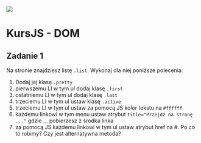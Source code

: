 ![](../../../kursjs.png)

# KursJS - DOM

## Zadanie 1
Na stronie znajdziesz listę `.list`. Wykonaj dla niej poniższe polecenia:

1. Dodaj jej klasę `.pretty`
2. pierwszemu LI w tym ul dodaj klasę `.first`
3. ostatniemu LI w tym ul dodaj klasę `.last`
4. trzeciemu LI w tym ul ustaw klasę `.active`
5. trzeciemu LI w tym ul ustaw za pomocą JS kolor tekstu na `#ffffff`
6. każdemu linkowi w tym menu ustaw atrybut `title="Przejdź na stronę ..."` gdzie ... pobierzesz z środka linka
7. za pomocą JS każdemu linkowi w tym ul ustaw atrybut href na #. Po co to robimy? Czy jest alternatywna metoda?